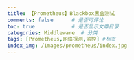 ```yaml
---
title: 【Prometheus】Blackbox黑盒测试
comments: false      # 是否可评论
toc: true            # 是否显示文章目录
categories: Middleware  # 分类
tags: [Prometheus,网络探测,监控] #标签
index_img: /images/prometheus/index.jpg
---
```


